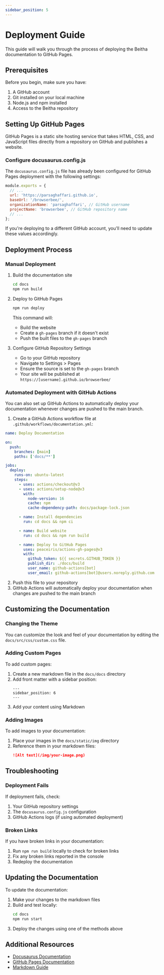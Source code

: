 ```yaml
---
sidebar_position: 5
---
```


# Deployment Guide

This guide will walk you through the process of deploying the Beitha documentation to GitHub Pages.

## Prerequisites

Before you begin, make sure you have:

1. A GitHub account
2. Git installed on your local machine
3. Node.js and npm installed
4. Access to the Beitha repository

## Setting Up GitHub Pages

GitHub Pages is a static site hosting service that takes HTML, CSS, and JavaScript files directly from a repository on GitHub and publishes a website.

### Configure docusaurus.config.js

The `docusaurus.config.js` file has already been configured for GitHub Pages deployment with the following settings:

```javascript
module.exports = {
  // ...
  url: 'https://parsaghaffari.github.io',
  baseUrl: '/browserbee/',
  organizationName: 'parsaghaffari', // GitHub username
  projectName: 'browserbee', // GitHub repository name
  // ...
};
```

If you're deploying to a different GitHub account, you'll need to update these values accordingly.

## Deployment Process

### Manual Deployment

1. Build the documentation site
   ```bash
   cd docs
   npm run build
   ```

2. Deploy to GitHub Pages
   ```bash
   npm run deploy
   ```

   This command will:
   - Build the website
   - Create a `gh-pages` branch if it doesn't exist
   - Push the built files to the `gh-pages` branch

3. Configure GitHub Repository Settings
   - Go to your GitHub repository
   - Navigate to Settings > Pages
   - Ensure the source is set to the `gh-pages` branch
   - Your site will be published at `https://[username].github.io/browserbee/`

### Automated Deployment with GitHub Actions

You can also set up GitHub Actions to automatically deploy your documentation whenever changes are pushed to the main branch.

1. Create a GitHub Actions workflow file at `.github/workflows/documentation.yml`:

```yaml
name: Deploy Documentation

on:
  push:
    branches: [main]
    paths: ['docs/**']

jobs:
  deploy:
    runs-on: ubuntu-latest
    steps:
      - uses: actions/checkout@v3
      - uses: actions/setup-node@v3
        with:
          node-version: 16
          cache: npm
          cache-dependency-path: docs/package-lock.json

      - name: Install dependencies
        run: cd docs && npm ci

      - name: Build website
        run: cd docs && npm run build

      - name: Deploy to GitHub Pages
        uses: peaceiris/actions-gh-pages@v3
        with:
          github_token: ${{ secrets.GITHUB_TOKEN }}
          publish_dir: ./docs/build
          user_name: github-actions[bot]
          user_email: github-actions[bot]@users.noreply.github.com
```

2. Push this file to your repository
3. GitHub Actions will automatically deploy your documentation when changes are pushed to the main branch

## Customizing the Documentation

### Changing the Theme

You can customize the look and feel of your documentation by editing the `docs/src/css/custom.css` file.

### Adding Custom Pages

To add custom pages:

1. Create a new markdown file in the `docs/docs` directory
2. Add front matter with a sidebar position:
   ```
   ---
   sidebar_position: 6
   ---
   ```
3. Add your content using Markdown

### Adding Images

To add images to your documentation:

1. Place your images in the `docs/static/img` directory
2. Reference them in your markdown files:
   ```markdown
   ![Alt text](/img/your-image.png)
   ```

## Troubleshooting

### Deployment Fails

If deployment fails, check:

1. Your GitHub repository settings
2. The `docusaurus.config.js` configuration
3. GitHub Actions logs (if using automated deployment)

### Broken Links

If you have broken links in your documentation:

1. Run `npm run build` locally to check for broken links
2. Fix any broken links reported in the console
3. Redeploy the documentation

## Updating the Documentation

To update the documentation:

1. Make your changes to the markdown files
2. Build and test locally:
   ```bash
   cd docs
   npm run start
   ```
3. Deploy the changes using one of the methods above

## Additional Resources

- [Docusaurus Documentation](https://docusaurus.io/docs)
- [GitHub Pages Documentation](https://docs.github.com/en/pages)
- [Markdown Guide](https://www.markdownguide.org/)
